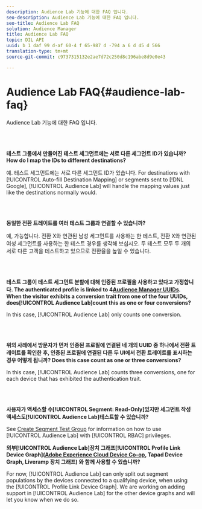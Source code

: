 ```yaml
---
description: Audience Lab 기능에 대한 FAQ 입니다.
seo-description: Audience Lab 기능에 대한 FAQ 입니다.
seo-title: Audience Lab FAQ
solution: Audience Manager
title: Audience Lab FAQ
topic: DIL API
uuid: b 1 daf 99 d-af 60-4 f 65-987 d -794 a 6 d 45 d 566
translation-type: tm+mt
source-git-commit: c9737315132e2ae7d72c250d8c196abe8d9e0e43

---
```



# Audience Lab FAQ{#audience-lab-faq}

Audience Lab 기능에 대한 FAQ 입니다.

<!-- 

audience-lab-faq.xml

 -->

<br> 

**테스트 그룹에서 만들어진 테스트 세그먼트에는 서로 다른 세그먼트 ID가 있습니까? How do I map the IDs to different destinations?**

예. 테스트 세그먼트에는 서로 다른 세그먼트 ID가 있습니다. For destinations with [!UICONTROL Auto-fill Destination Mapping] or segments sent to [!DNL Google], [!UICONTROL Audience Lab] will handle the mapping values just like the destinations normally would.

<br> 

**동일한 전환 트레이트를 여러 테스트 그룹과 연결할 수 있습니까?**

예, 가능합니다. 전환 X와 연관된 남성 세그먼트를 사용하는 한 테스트, 전환 X와 연관된 여성 세그먼트를 사용하는 한 테스트 경우를 생각해 보십시오. 두 테스트 모두 두 개의 서로 다른 고객을 테스트하고 있으므로 전환율을 높일 수 있습니다.

<br> 

**테스트 그룹이 테스트 세그먼트 분할에 대해 인증된 프로필을 사용하고 있다고 가정합니다. The authenticated profile is linked to 4[Audience Manager UUIDs](../reference/ids-in-aam.md). When the visitor exhibits a conversion trait from one of the four UUIDs, does[!UICONTROL Audience Lab]count this as one or four conversions?**

In this case, [!UICONTROL Audience Lab] only counts one conversion.

<br> 

**위의 사례에서 방문자가 먼저 인증된 프로필에 연결된 네 개의 UUID 중 하나에서 전환 트레이트를 확인한 후, 인증된 프로필에 연결된 다른 두 UI에서 전환 트레이트를 표시하는 경우 어떻게 됩니까? Does this case count as one or three conversions?**

In this case, [!UICONTROL Audience Lab] counts three conversions, one for each device that has exhibited the authentication trait.

<br> 

**사용자가 액세스할 수[!UICONTROL Segment: Read-Only]있지만 세그먼트 작성 액세스도[!UICONTROL Audience Lab]테스트할 수 있습니까?**

See [Create Segment Test Group](../features/audience-lab/audience-lab-manage-test-groups.md#create-test-groups) for information on how to use [!UICONTROL Audience Lab] with [!UICONTROL RBAC] privileges.

**외부[!UICONTROL Audience Lab]장치 그래프[!UICONTROL Profile Link Device Graph]([Adobe Experience Cloud Device Co-op](https://marketing.adobe.com/resources/help/en_US/mcdc/mcdc-overview.html), Tapad Device Graph, Liveramp 장치 그래프) 와 함께 사용할 수 있습니까?**

For now, [!UICONTROL Audience Lab] can only split out segment populations by the devices connected to a qualifying device, when using the [!UICONTROL Profile Link Device Graph]. We are working on adding support in [!UICONTROL Audience Lab] for the other device graphs and will let you know when we do so.
